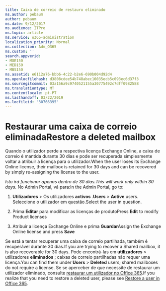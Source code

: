 ```yaml
---
title: Caixa de correio de restauro eliminado
ms.author: pebaum
author: pebaum
ms.date: 9/12/2017
ms.audience: ITPro
ms.topic: article
ms.service: o365-administration
localization_priority: Normal
ms.collection: Adm_O365
ms.custom: ''
search.appverid:
- MOE150
- MED150
- MBS150
ms.assetid: e6112a76-bbb6-4c22-b2e6-690b004d92d4
ms.openlocfilehash: d3808cdee54b748abec16035ecb5c093ec6d37f3
ms.sourcegitcommit: 03a156a9c9740521155a30775492c7dff0982588
ms.translationtype: MT
ms.contentlocale: pt-PT
ms.lasthandoff: 03/22/2019
ms.locfileid: "30766395"
---
```

# <a name="restore-a-deleted-mailbox"></a><span data-ttu-id="d99ea-102">Restaurar uma caixa de correio eliminada</span><span class="sxs-lookup"><span data-stu-id="d99ea-102">Restore a deleted mailbox</span></span>

<span data-ttu-id="d99ea-103">Quando o utilizador perde a respectiva licença Exchange Online, a caixa de correio é mantida durante 30 dias e pode ser recuperada simplesmente voltar a atribuir a licença para o utilizador.</span><span class="sxs-lookup"><span data-stu-id="d99ea-103">When the user loses its Exchange Online license, their mailbox is retained for 30 days and can be recovered by simply re-assigning the license to the user.</span></span>
  
 <span data-ttu-id="d99ea-104">*Isto irá funcionar apenas dentro de 30 dias.*</span><span class="sxs-lookup"><span data-stu-id="d99ea-104">*This will work only within 30 days.*</span></span>  <span data-ttu-id="d99ea-105">No Admin Portal, vá para:</span><span class="sxs-lookup"><span data-stu-id="d99ea-105">In the Admin Portal, go to:</span></span> 
  
1. <span data-ttu-id="d99ea-106">**Utilizadores** \> Os utilizadores **activos** .</span><span class="sxs-lookup"><span data-stu-id="d99ea-106">**Users** \> **Active** users.</span></span> <span data-ttu-id="d99ea-107">Seleccione o utilizador em questão.</span><span class="sxs-lookup"><span data-stu-id="d99ea-107">Select the user in question.</span></span> 
    
2. <span data-ttu-id="d99ea-108">Prima **Editar** para modificar as licenças de produto</span><span class="sxs-lookup"><span data-stu-id="d99ea-108">Press **Edit** to modify Product licenses</span></span> 
    
3. <span data-ttu-id="d99ea-109">Atribuir a licença Exchange Online e prima **Guardar**</span><span class="sxs-lookup"><span data-stu-id="d99ea-109">Assign the Exchange Online license and press **Save**</span></span>
    
<span data-ttu-id="d99ea-110">Se está a tentar recuperar uma caixa de correio partilhada, também é recuperável durante 30 dias.</span><span class="sxs-lookup"><span data-stu-id="d99ea-110">If you are trying to recover a Shared mailbox, it is also recoverable for 30 days.</span></span> <span data-ttu-id="d99ea-111">Pode encontrá-las em **utilizadores** \> utilizadores **eliminados** ; caixas de correio partilhadas não requer uma licença.</span><span class="sxs-lookup"><span data-stu-id="d99ea-111">You can find them under **Users** \> **Deleted** users; shared mailboxes do not require a license.</span></span> <span data-ttu-id="d99ea-112">Se se aperceber de que necessite de restaurar um utilizador eliminado, consulte [restaurar um utilizador no Office 365](https://docs.microsoft.com/en-us/office365/admin/add-users/restore-user).</span><span class="sxs-lookup"><span data-stu-id="d99ea-112">If you realize that you need to restore a deleted user, please see [Restore a user in Office 365](https://docs.microsoft.com/en-us/office365/admin/add-users/restore-user).</span></span>
  

